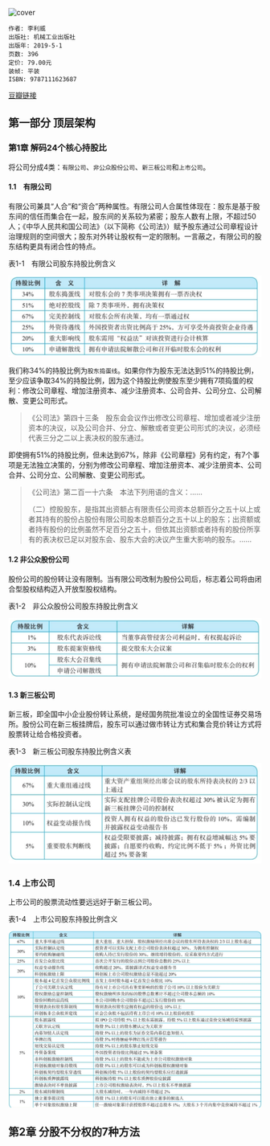 ![cover](https://img3.doubanio.com/view/subject/l/public/s33464650.jpg)

    作者: 李利威
    出版社: 机械工业出版社
    出版年: 2019-5-1
    页数: 396
    定价: 79.00元
    装帧: 平装
    ISBN: 9787111623687

[豆瓣链接](https://book.douban.com/subject/33413106/)

## 第一部分 顶层架构
### 第1章 解码24个核心持股比
将公司分成4类：`有限公司`、`非公众股份公司`、`新三板公司`和`上市公司`。

#### 1.1　有限公司
有限公司兼具“人合”和“资合”两种属性。有限公司人合属性体现在：股东是基于股东间的信任而集合在一起，股东间的关系较为紧密；股东人数有上限，不超过50人；《中华人民共和国公司法》（以下简称《公司法》）赋予股东通过公司章程设计治理规则的空间很大；股东对外转让股权有一定的限制。一言蔽之，有限公司的股东结构更具有闭合性的特点。

表1-1　有限公司股东持股比例含义

![](OneBookLearnShareholdingStructure1.png)

我们称34%的持股比例为`股东捣蛋线`。如果你作为股东无法达到51%的持股比例，至少应该争取34%的持股比例，因为这个持股比例使股东至少拥有7项捣蛋的权利：修改公司章程、增加注册资本、减少注册资本、公司合并、公司分立、公司解散、变更公司形式。

>《公司法》第四十三条　股东会会议作出修改公司章程、增加或者减少注册资本的决议，以及公司合并、分立、解散或者变更公司形式的决议，必须经代表三分之二以上表决权的股东通过。

即使拥有51%的持股比例，但未达到67%，除非《公司章程》另有约定，有7个事项是无法独立决策的，分别为修改公司章程、增加注册资本、减少注册资本、公司合并、公司分立、公司解散、变更公司形式。

>《公司法》第二百一十六条　本法下列用语的含义：……
>
>（二）控股股东，是指其出资额占有限责任公司资本总额百分之五十以上或者其持有的股份占股份有限公司股本总额百分之五十以上的股东；出资额或者持有股份的比例虽然不足百分之五十，但依其出资额或者持有的股份所享有的表决权已足以对股东会、股东大会的决议产生重大影响的股东。……

#### 1.2 非公众股份公司
股份公司的股份转让没有限制。当有限公司改制为股份公司后，标志着公司将由闭合型股权结构迈入开放型股权结构。

表1-2　非公众股份公司股东持股比例含义

![](OneBookLearnShareholdingStructure2.png)

#### 1.3 新三板公司
新三板，即全国中小企业股份转让系统，是经国务院批准设立的全国性证券交易场所。股份公司在新三板挂牌后，股东可以通过做市转让方式和集合竞价转让方式将股票转让给合格投资者。

表1-3　新三板公司股东持股比例含义表

![](OneBookLearnShareholdingStructure3.png)

### 1.4 上市公司
上市公司的股票流动性要远远好于新三板公司。

表1-4　上市公司股东持股比例含义

![](OneBookLearnShareholdingStructure4.png)

## 第2章 分股不分权的7种方法











